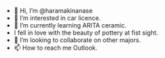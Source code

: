 - 👋 Hi, I’m @haramakinanase
- 👀 I’m interested in car licence.
- 🌱 I’m currently learning ARITA ceramic.
- I fell in love with the beauty of pottery at fist sight.
- 💞️ I’m looking to collaborate on other majors.
- 📫 How to reach me Outlook.

<!---
haramakinanase/haramakinanase is a ✨ special ✨ repository because its `README.md` (this file) appears on your GitHub profile.
You can click the Preview link to take a look at your changes.
--->
